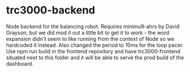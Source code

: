 # trc3000-backend
Node backend for the balancing robot.
Requires minimu9-ahrs by David Grayson, but we did mod it out a little bit to get it to work - the word expansion didn't seem to like running from the context of Node so we hardcoded it instead. Also changed the period to 10ms for the loop pacer.
Use npm run build in the frontend repository and have trc3000-frontend situated next to this folder and it will be able to serve the prod build of the dashboard.
